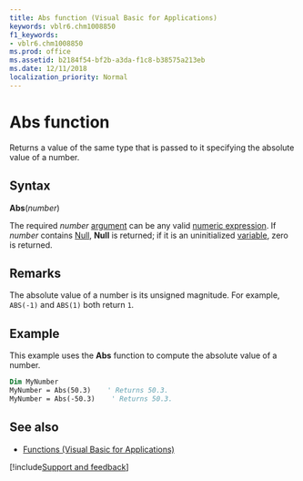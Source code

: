 ```yaml
---
title: Abs function (Visual Basic for Applications)
keywords: vblr6.chm1008850
f1_keywords:
- vblr6.chm1008850
ms.prod: office
ms.assetid: b2184f54-bf2b-a3da-f1c8-b38575a213eb
ms.date: 12/11/2018
localization_priority: Normal
---
```



# Abs function

Returns a value of the same type that is passed to it specifying the absolute value of a number.

## Syntax

**Abs**(_number_)
 
The required _number_ [argument](../../Glossary/vbe-glossary.md#argument) can be any valid [numeric expression](../../Glossary/vbe-glossary.md#numeric-expression). If _number_ contains [Null](../../Glossary/vbe-glossary.md#null), **Null** is returned; if it is an uninitialized [variable](../../Glossary/vbe-glossary.md#variable), zero is returned.

## Remarks

The absolute value of a number is its unsigned magnitude. For example, `ABS(-1)` and `ABS(1)` both return `1`.

## Example

This example uses the **Abs** function to compute the absolute value of a number.


```vb
Dim MyNumber
MyNumber = Abs(50.3)    ' Returns 50.3.
MyNumber = Abs(-50.3)    ' Returns 50.3.
```

## See also

- [Functions (Visual Basic for Applications)](../functions-visual-basic-for-applications.md)

[!include[Support and feedback](~/includes/feedback-boilerplate.md)]
